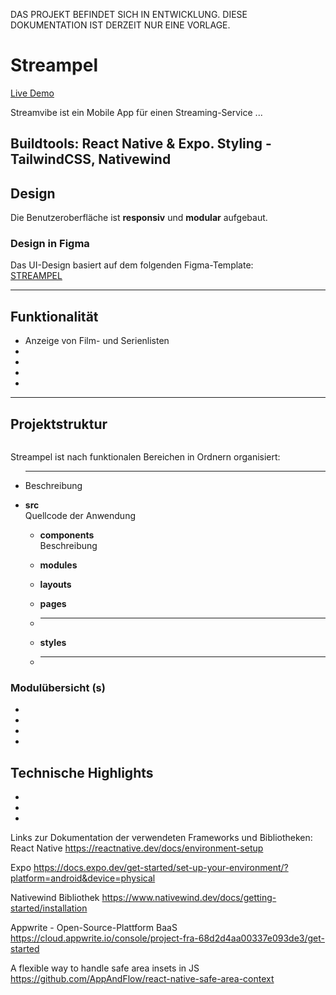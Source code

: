 DAS PROJEKT BEFINDET SICH IN ENTWICKLUNG. DIESE DOKUMENTATION IST DERZEIT NUR EINE VORLAGE.

# Streampel

[Live Demo](https://)

Streamvibe ist ein Mobile App für einen Streaming-Service ...

Buildtools: React Native & Expo. Styling - TailwindCSS, Nativewind
---

## Design

Die Benutzeroberfläche ist **responsiv** und **modular** aufgebaut.

### Design in Figma

Das UI-Design basiert auf dem folgenden Figma-Template:  
[STREAMPEL](https://www.figma.com/design/c6NHYQem8G59odVSijIjl2/Movie-App-w--React-Native?node-id=108001-11&t=HFwNNqPSze4JROQ6-0)

---

## Funktionalität

- Anzeige von Film- und Serienlisten 
- 
- 
- 
-  

---

## Projektstruktur
```text

```
Streampel ist nach funktionalen Bereichen in Ordnern organisiert:

- ** **  
  Beschreibung

- **src**  
  Quellcode der Anwendung  
  - **components**  
     Beschreibung
  - **modules**  
    
  - **layouts**  
    
  - **pages**  
    
  - ** **  
    
  - **styles**  
    
  - ** **  
    

### Modulübersicht (s)
- 
- 
- 
- 

## Technische Highlights

- 
-   
- 

Links zur Dokumentation der verwendeten Frameworks und Bibliotheken:
React Native
https://reactnative.dev/docs/environment-setup

Expo
https://docs.expo.dev/get-started/set-up-your-environment/?platform=android&device=physical

Nativewind Bibliothek
https://www.nativewind.dev/docs/getting-started/installation


Appwrite - Open-Source-Plattform BaaS
https://cloud.appwrite.io/console/project-fra-68d2d4aa00337e093de3/get-started


A flexible way to handle safe area insets in JS
https://github.com/AppAndFlow/react-native-safe-area-context